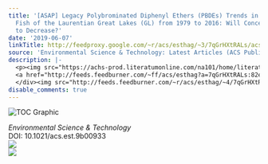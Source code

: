```yaml
---
title: '[ASAP] Legacy Polybrominated Diphenyl Ethers (PBDEs) Trends in Top Predator
  Fish of the Laurentian Great Lakes (GL) from 1979 to 2016: Will Concentrations Continue
  to Decrease?'
date: '2019-06-07'
linkTitle: http://feedproxy.google.com/~r/acs/esthag/~3/7qGrHXtRALs/acs.est.9b00933
source: 'Environmental Science & Technology: Latest Articles (ACS Publications)'
description: |-
  <p><img src="https://achs-prod.literatumonline.com/na101/home/literatum/publisher/achs/journals/content/esthag/0/esthag.ahead-of-print/acs.est.9b00933/20190607/images/medium/es-2019-009337_0005.gif" alt="TOC Graphic"/></p><div><cite>Environmental Science & Technology</cite></div><div>DOI: 10.1021/acs.est.9b00933</div><div class="feedflare">
  <a href="http://feeds.feedburner.com/~ff/acs/esthag?a=7qGrHXtRALs:82eJOe5Yl0w:yIl2AUoC8zA"><img src="http://feeds.feedburner.com/~ff/acs/esthag?d=yIl2AUoC8zA" border="0"></img></a>
  </div><img src="http://feeds.feedburner.com/~r/acs/esthag/~4/7qGrHXtRALs" ...
disable_comments: true
---
```

<p><img src="https://achs-prod.literatumonline.com/na101/home/literatum/publisher/achs/journals/content/esthag/0/esthag.ahead-of-print/acs.est.9b00933/20190607/images/medium/es-2019-009337_0005.gif" alt="TOC Graphic"/></p><div><cite>Environmental Science & Technology</cite></div><div>DOI: 10.1021/acs.est.9b00933</div><div class="feedflare">
<a href="http://feeds.feedburner.com/~ff/acs/esthag?a=7qGrHXtRALs:82eJOe5Yl0w:yIl2AUoC8zA"><img src="http://feeds.feedburner.com/~ff/acs/esthag?d=yIl2AUoC8zA" border="0"></img></a>
</div><img src="http://feeds.feedburner.com/~r/acs/esthag/~4/7qGrHXtRALs" ...